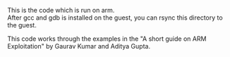 This is the code which is run on arm.  
After gcc and gdb is installed on the guest, you can rsync this directory to 
the guest.

This code works through the examples in the "A short guide on ARM Exploitation"
by Gaurav Kumar and Aditya Gupta.




